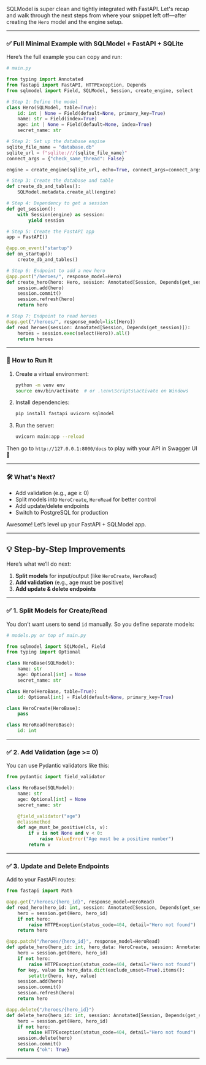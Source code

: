 SQLModel is super clean and tightly integrated with FastAPI. Let's recap and walk through the next steps from where your snippet left off—after creating the `Hero` model and the engine setup.

---

### ✅ Full Minimal Example with SQLModel + FastAPI + SQLite

Here’s the full example you can copy and run:

```python
# main.py

from typing import Annotated
from fastapi import FastAPI, HTTPException, Depends
from sqlmodel import Field, SQLModel, Session, create_engine, select

# Step 1: Define the model
class Hero(SQLModel, table=True):
    id: int | None = Field(default=None, primary_key=True)
    name: str = Field(index=True)
    age: int | None = Field(default=None, index=True)
    secret_name: str

# Step 2: Set up the database engine
sqlite_file_name = "database.db"
sqlite_url = f"sqlite:///{sqlite_file_name}"
connect_args = {"check_same_thread": False}

engine = create_engine(sqlite_url, echo=True, connect_args=connect_args)

# Step 3: Create the database and table
def create_db_and_tables():
    SQLModel.metadata.create_all(engine)

# Step 4: Dependency to get a session
def get_session():
    with Session(engine) as session:
        yield session

# Step 5: Create the FastAPI app
app = FastAPI()

@app.on_event("startup")
def on_startup():
    create_db_and_tables()

# Step 6: Endpoint to add a new hero
@app.post("/heroes/", response_model=Hero)
def create_hero(hero: Hero, session: Annotated[Session, Depends(get_session)]):
    session.add(hero)
    session.commit()
    session.refresh(hero)
    return hero

# Step 7: Endpoint to read heroes
@app.get("/heroes/", response_model=list[Hero])
def read_heroes(session: Annotated[Session, Depends(get_session)]):
    heroes = session.exec(select(Hero)).all()
    return heroes
```

---

### 🧪 How to Run It

1. Create a virtual environment:
   ```bash
   python -m venv env
   source env/bin/activate  # or .\env\Scripts\activate on Windows
   ```

2. Install dependencies:
   ```bash
   pip install fastapi uvicorn sqlmodel
   ```

3. Run the server:
   ```bash
   uvicorn main:app --reload
   ```

Then go to `http://127.0.0.1:8000/docs` to play with your API in Swagger UI 🎉

---

### 🛠 What's Next?

- Add validation (e.g., age ≥ 0)
- Split models into `HeroCreate`, `HeroRead` for better control
- Add update/delete endpoints
- Switch to PostgreSQL for production

Awesome! Let’s level up your FastAPI + SQLModel app.

---

## 💡 Step-by-Step Improvements

Here’s what we’ll do next:
1. **Split models** for input/output (like `HeroCreate`, `HeroRead`)
2. **Add validation** (e.g., age must be positive)
3. **Add update & delete endpoints**

---

### ✅ 1. Split Models for Create/Read

You don’t want users to send `id` manually. So you define separate models:

```python
# models.py or top of main.py

from sqlmodel import SQLModel, Field
from typing import Optional

class HeroBase(SQLModel):
    name: str
    age: Optional[int] = None
    secret_name: str

class Hero(HeroBase, table=True):
    id: Optional[int] = Field(default=None, primary_key=True)

class HeroCreate(HeroBase):
    pass

class HeroRead(HeroBase):
    id: int
```

---

### ✅ 2. Add Validation (age >= 0)

You can use Pydantic validators like this:

```python
from pydantic import field_validator

class HeroBase(SQLModel):
    name: str
    age: Optional[int] = None
    secret_name: str

    @field_validator("age")
    @classmethod
    def age_must_be_positive(cls, v):
        if v is not None and v < 0:
            raise ValueError("Age must be a positive number")
        return v
```

---

### ✅ 3. Update and Delete Endpoints

Add to your FastAPI routes:

```python
from fastapi import Path

@app.get("/heroes/{hero_id}", response_model=HeroRead)
def read_hero(hero_id: int, session: Annotated[Session, Depends(get_session)]):
    hero = session.get(Hero, hero_id)
    if not hero:
        raise HTTPException(status_code=404, detail="Hero not found")
    return hero

@app.patch("/heroes/{hero_id}", response_model=HeroRead)
def update_hero(hero_id: int, hero_data: HeroCreate, session: Annotated[Session, Depends(get_session)]):
    hero = session.get(Hero, hero_id)
    if not hero:
        raise HTTPException(status_code=404, detail="Hero not found")
    for key, value in hero_data.dict(exclude_unset=True).items():
        setattr(hero, key, value)
    session.add(hero)
    session.commit()
    session.refresh(hero)
    return hero

@app.delete("/heroes/{hero_id}")
def delete_hero(hero_id: int, session: Annotated[Session, Depends(get_session)]):
    hero = session.get(Hero, hero_id)
    if not hero:
        raise HTTPException(status_code=404, detail="Hero not found")
    session.delete(hero)
    session.commit()
    return {"ok": True}
```

---
